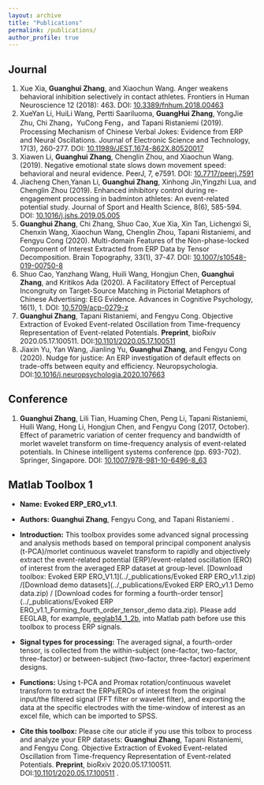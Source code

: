 ```yaml
---
layout: archive
title: "Publications"
permalink: /publications/
author_profile: true
---
```


Journal
------
1. Xue Xia, **Guanghui Zhang**, and Xiaochun Wang. Anger weakens behavioral inhibition selectively in contact athletes. Frontiers in Human Neuroscience 12 (2018): 463. DOI: [10.3389/fnhum.2018.00463](https://doi.org/10.3389/fnhum.2018.00463)
2. XueYan Li, HuiLi Wang, Pertti Saariluoma, **GuangHui Zhang**, YongJie Zhu, Chi Zhang，YuCong Feng，and Tapani Ristaniemi (2019). Processing Mechanism of Chinese Verbal Jokes: Evidence from ERP and Neural Oscillations. Journal of Electronic Science and Technology, 17(3), 260-277. DOI: [10.11989/JEST.1674-862X.80520017](https://doi.org/10.11989/JEST.1674-862X.80520017)
3. Xiawen Li, **Guanghui Zhang**, Chenglin Zhou, and Xiaochun Wang. (2019). Negative emotional state slows down movement speed: behavioral and neural evidence. PeerJ, 7, e7591. DOI: [10.7717/peerj.7591](https://doi.org/10.7717/peerj.7591)
4. Jiacheng Chen,Yanan Li, **Guanghui Zhang**, Xinhong Jin,Yingzhi Lua, and Chenglin Zhou (2019). Enhanced inhibitory control during re-engagement processing in badminton athletes: An event-related potential study. Journal of Sport and Health Science, 8(6), 585-594. DOI: [10.1016/j.jshs.2019.05.005](https://doi.org/10.1016/j.jshs.2019.05.005)
5. **Guanghui Zhang**, Chi Zhang, Shuo Cao, Xue Xia, Xin Tan, Lichengxi Si, Chenxin Wang, Xiaochun Wang, Chenglin Zhou, Tapani Ristaniemi, and Fengyu Cong (2020). Multi-domain Features of the Non-phase-locked Component of Interest Extracted from ERP Data by Tensor Decomposition. Brain Topography, 33(1), 37-47. DOI: [10.1007/s10548-019-00750-8](https://doi.org/10.1007/s10548-019-00750-8)
6.  Shuo Cao, Yanzhang Wang, Huili Wang, Hongjun Chen, **Guanghui Zhang**, and Kritikos Ada (2020). A Facilitatory Effect of Perceptual Incongruity on Target-Source Matching in Pictorial Metaphors of Chinese Advertising: EEG Evidence. Advances in Cognitive Psychology, 16(1), 1. DOI: [10.5709/acp-0279-z](https://doi.org/10.5709/acp-0279-z)
7. **Guanghui Zhang**, Tapani Ristaniemi, and Fengyu Cong. Objective Extraction of Evoked Event-related Oscillation from Time-frequency Representation of Event-related Potentials. **Preprint**, bioRxiv 2020.05.17.100511. DOI:[10.1101/2020.05.17.100511](https://www.biorxiv.org/content/10.1101/2020.05.17.100511v1)
8. Jiaxin Yu, Yan Wang, Jianling Yu, **Guanghui Zhang**, and Fengyu Cong (2020). Nudge for justice: An ERP investigation of default effects on trade-offs between equity and efficiency. Neuropsychologia. DOI:[10.1016/j.neuropsychologia.2020.107663](https://doi.org/10.1016/j.neuropsychologia.2020.107663)

Conference
------
1. **Guanghui Zhang**, Lili Tian, Huaming Chen, Peng Li, Tapani Ristaniemi, Huili Wang, Hong Li, Hongjun Chen, and Fengyu Cong (2017, October). Effect of parametric variation of center frequency and bandwidth of morlet wavelet transform on time-frequency analysis of event-related potentials. In Chinese intelligent systems conference (pp. 693-702). Springer, Singapore. DOI: [10.1007/978-981-10-6496-8_63](https://doi.org/10.1007/978-981-10-6496-8_63)

    
Matlab Toolbox 1
------   
* **Name:** **Evoked ERP_ERO_v1.1**.
* **Authors:** **Guanghui Zhang**, Fengyu Cong, and Tapani Ristaniemi .
* **Introduction:** This toolbox provides some advanced signal processing and analysis methods based on temporal principal component analysis (t-PCA)/morlet continuous wavelet transform to rapidly and objectively extract the event-related potential (ERP)/event-related oscillation (ERO) of interest from the averaged ERP dataset at group-level. [Download toolbox: Evoked ERP ERO_V1.1](../_publications/Evoked ERP ERO_v1.1.zip) /[Download demo datasets](../_publications/Evoked ERP ERO_v1.1 Demo data.zip) / [Download codes for forming a fourth-order tensor](../_publications/Evoked ERP ERO_v1.1_Forming_fourth_order_tensor_demo data.zip). Please add EEGLAB, for example, [eeglab14_1_2b](../_publications/eeglab14_1_2b.zip), into Matlab path before use this toolbox to process ERP signals.
* **Signal types for processing:** The averaged signal, a fourth-order tensor, is collected from the within-subject (one-factor, two-factor, three-factor) or between-subject (two-factor, three-factor) experiment designs.  
* **Functions:** Using t-PCA and Promax rotation/continuous wavelet transform to extract the ERPs/EROs of interest from the original input/the filtered signal (FFT filter or wavelet filter), and exporting the data at the specific electrodes with the time-window of interest as an excel file, which can be imported to SPSS.

* **Cite this toolbox:** Please cite our aticle if you use this tolbox to process and analyze your ERP datasets: **Guanghui Zhang**, Tapani Ristaniemi, and Fengyu Cong. Objective Extraction of Evoked Event-related Oscillation from Time-frequency Representation of Event-related Potentials. **Preprint**, bioRxiv 2020.05.17.100511. DOI:[10.1101/2020.05.17.100511](https://www.biorxiv.org/content/10.1101/2020.05.17.100511v1) .

